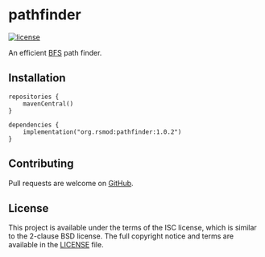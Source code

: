 # pathfinder
[![license][license-badge]][isc]

An efficient [BFS][bfs] path finder.

## Installation

```
repositories {
    mavenCentral()
}

dependencies {
    implementation("org.rsmod:pathfinder:1.0.2")
}
```

## Contributing
Pull requests are welcome on [GitHub](https://github.com/rsmod/pathfinder).

## License
This project is available under the terms of the ISC license, which is similar to the 2-clause BSD license. The full copyright notice and terms are available in the [LICENSE][license] file.

[isc]: https://opensource.org/licenses/ISC
[license]: https://github.com/rsmod/rsmod/blob/master/LICENSE.md
[license-badge]: https://img.shields.io/badge/license-ISC-informational
[bfs]: https://en.wikipedia.org/wiki/Breadth-first_search

